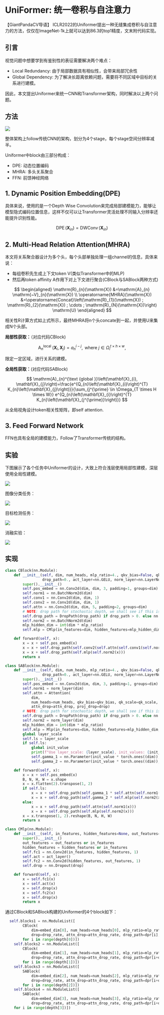 # UniFormer: 统一卷积与自注意力

【GiantPandaCV导语】 ICLR2022的Uniformer提出一种无缝集成卷积与自注意力的方法，仅仅在ImageNet-1k上就可以达到86.3的top1精度，文末附代码实现。



## 引言

视觉问题中想要学到有鉴别性的表征需要解决两个难点：

- Local Redundancy: 由于局部数据具有相似性，会带来局部冗余性
- Global Dependency: 为了解决长距离依赖问题，需要将不同区域中目标的关系进行建模。

因此，本文提出Uniformer来统一CNN和Transformer架构，同时解决以上两个问题。

## 方法 

![](https://img-blog.csdnimg.cn/e9b9443e89a14d1ca337402bc6468f6c.png?x-oss-process=image/watermark,type_d3F5LXplbmhlaQ,shadow_50,text_Q1NETiBAKnBwcnAq,size_20,color_FFFFFF,t_70,g_se,x_16)

整体架构上follow传统CNN的架构，划分为4个stage，每个stage空间分辨率减半。

Uniformer中block由三部分构成：

- DPE: 动态位置编码
- MHRA: 多头关系聚合
- FFN: 前馈神经网络

## 1. Dynamic Position Embedding(DPE)

具体来说，使用的是一个Depth Wise Convolution来完成局部建模能力，能够让模型隐式编码位置信息，这样不仅可以让Transformer灵活处理不同输入分辨率还能提升识别性能。

$$
\operatorname{DPE}\left(\mathbf{X}_{i n}\right)=\operatorname{DWConv}\left(\mathbf{X}_{i n}\right)
$$


## 2. Multi-Head Relation Attention(MHRA)

本文将关系聚合器设计为多个头，每个头部单独处理一组channel的信息，具体来说：

- 每组卷积先生成上下文token V(类似Transformer中的MLP)
- 然后再token affinity A作用下对上下文进行聚合(CBlock与SABlock两种方式)

$$
\begin{aligned}
\mathrm{R}_{n}(\mathrm{X}) &=\mathrm{A}_{n} \mathrm{~V}_{n}(\mathrm{X}) \\
\operatorname{MHRA}(\mathrm{X}) &=\operatorname{Concat}\left(\mathrm{R}_{1}(\mathrm{X}) ; \mathrm{R}_{2}(\mathrm{X}) ; \cdots ; \mathrm{R}_{N}(\mathrm{X})\right) \mathrm{U}
\end{aligned}
$$


相关性R计算方式如上式所示，最终MHRA将n个头concate到一起，并使用U来集成N个头部。

**局部性获取：**（对应代码CBlock)

$$
\mathrm{A}_{n}^{\text {local }}\left(\mathbf{X}_{i}, \mathbf{X}_{j}\right)=a_{n}^{i-j}, \text { where } j \in \Omega_{i}^{t \times h \times w},
$$


限定一定区域，进行关系的建模。

**全局性获取：**(对应代码SABlock)

$$
\mathrm{A}_{n}^{\text {global }}\left(\mathbf{X}_{i}, \mathbf{X}_{j}\right)=\frac{e^{Q_{n}\left(\mathbf{X}_{i}\right)^{T} K_{n}\left(\mathbf{X}_{j}\right)}}{\sum_{j^{\prime} \in \Omega_{T \times H \times W}} e^{Q_{n}\left(\mathbf{X}_{i}\right)^{T} K_{n}\left(\mathbf{X}_{j^{\prime}}\right)}}
$$


从全局视角设计token相关性矩阵，即self attention.



## 3. Feed Forward Network

FFN也具有全局的建模能力，Follow了Transformer传统的结构。





## 实验

下图展示了各个任务中Uniformer的设计，大致上符合浅层使用局部性建模，深层使用全局性建模。

![](https://img-blog.csdnimg.cn/bb39bb333a924c258e8cad65dfabc7b1.png?x-oss-process=image/watermark,type_d3F5LXplbmhlaQ,shadow_50,text_Q1NETiBAKnBwcnAq,size_20,color_FFFFFF,t_70,g_se,x_16)



图像分类任务：

![](https://img-blog.csdnimg.cn/72a35bc52e8444ad9b81569155ff4b26.png?x-oss-process=image/watermark,type_d3F5LXplbmhlaQ,shadow_50,text_Q1NETiBAKnBwcnAq,size_20,color_FFFFFF,t_70,g_se,x_16)



目标检测任务：

![](https://img-blog.csdnimg.cn/34deb41719fb4b91894eea77bd87a34c.png?x-oss-process=image/watermark,type_d3F5LXplbmhlaQ,shadow_50,text_Q1NETiBAKnBwcnAq,size_20,color_FFFFFF,t_70,g_se,x_16)





消融实验：

![](https://img-blog.csdnimg.cn/5de6c24aa3c948ef9b7c11035f616706.png?x-oss-process=image/watermark,type_d3F5LXplbmhlaQ,shadow_50,text_Q1NETiBAKnBwcnAq,size_20,color_FFFFFF,t_70,g_se,x_16)



## 实现

```Python
class CBlock(nn.Module):
    def __init__(self, dim, num_heads, mlp_ratio=4., qkv_bias=False, qk_scale=None, drop=0., attn_drop=0.,
                 drop_path=0., act_layer=nn.GELU, norm_layer=nn.LayerNorm):
        super().__init__()
        self.pos_embed = nn.Conv2d(dim, dim, 3, padding=1, groups=dim)
        self.norm1 = nn.BatchNorm2d(dim)
        self.conv1 = nn.Conv2d(dim, dim, 1)
        self.conv2 = nn.Conv2d(dim, dim, 1)
        self.attn = nn.Conv2d(dim, dim, 5, padding=2, groups=dim)
        # NOTE: drop path for stochastic depth, we shall see if this is better than dropout here
        self.drop_path = DropPath(drop_path) if drop_path > 0. else nn.Identity()
        self.norm2 = nn.BatchNorm2d(dim)
        mlp_hidden_dim = int(dim * mlp_ratio)
        self.mlp = CMlp(in_features=dim, hidden_features=mlp_hidden_dim, act_layer=act_layer, drop=drop)

    def forward(self, x):
        x = x + self.pos_embed(x)
        x = x + self.drop_path(self.conv2(self.attn(self.conv1(self.norm1(x)))))
        x = x + self.drop_path(self.mlp(self.norm2(x)))
        return x

```


```Python
class SABlock(nn.Module):
    def __init__(self, dim, num_heads, mlp_ratio=4., qkv_bias=False, qk_scale=None, drop=0., attn_drop=0.,
                 drop_path=0., act_layer=nn.GELU, norm_layer=nn.LayerNorm):
        super().__init__()
        self.pos_embed = nn.Conv2d(dim, dim, 3, padding=1, groups=dim)
        self.norm1 = norm_layer(dim)
        self.attn = Attention(
            dim,
            num_heads=num_heads, qkv_bias=qkv_bias, qk_scale=qk_scale,
            attn_drop=attn_drop, proj_drop=drop)
        # NOTE: drop path for stochastic depth, we shall see if this is better than dropout here
        self.drop_path = DropPath(drop_path) if drop_path > 0. else nn.Identity()
        self.norm2 = norm_layer(dim)
        mlp_hidden_dim = int(dim * mlp_ratio)
        self.mlp = Mlp(in_features=dim, hidden_features=mlp_hidden_dim, act_layer=act_layer, drop=drop)
        global layer_scale
        self.ls = layer_scale
        if self.ls:
            global init_value
            print(f"Use layer_scale: {layer_scale}, init_values: {init_value}")
            self.gamma_1 = nn.Parameter(init_value * torch.ones((dim)),requires_grad=True)
            self.gamma_2 = nn.Parameter(init_value * torch.ones((dim)),requires_grad=True)

    def forward(self, x):
        x = x + self.pos_embed(x)
        B, N, H, W = x.shape
        x = x.flatten(2).transpose(1, 2)
        if self.ls:
            x = x + self.drop_path(self.gamma_1 * self.attn(self.norm1(x)))
            x = x + self.drop_path(self.gamma_2 * self.mlp(self.norm2(x)))
        else:
            x = x + self.drop_path(self.attn(self.norm1(x)))
            x = x + self.drop_path(self.mlp(self.norm2(x)))
        x = x.transpose(1, 2).reshape(B, N, H, W)
        return x        
```


```Python
class CMlp(nn.Module):
    def __init__(self, in_features, hidden_features=None, out_features=None, act_layer=nn.GELU, drop=0.):
        super().__init__()
        out_features = out_features or in_features
        hidden_features = hidden_features or in_features
        self.fc1 = nn.Conv2d(in_features, hidden_features, 1)
        self.act = act_layer()
        self.fc2 = nn.Conv2d(hidden_features, out_features, 1)
        self.drop = nn.Dropout(drop)

    def forward(self, x):
        x = self.fc1(x)
        x = self.act(x)
        x = self.drop(x)
        x = self.fc2(x)
        x = self.drop(x)
        return x
```


通过CBlock和SABlock构建的Uniformer的4个block如下：

```Python
  self.blocks1 = nn.ModuleList([
        CBlock(
            dim=embed_dim[0], num_heads=num_heads[0], mlp_ratio=mlp_ratio, qkv_bias=qkv_bias, qk_scale=qk_scale,
            drop=drop_rate, attn_drop=attn_drop_rate, drop_path=dpr[i], norm_layer=norm_layer)
        for i in range(depth[0])])
    self.blocks2 = nn.ModuleList([
        CBlock(
            dim=embed_dim[1], num_heads=num_heads[1], mlp_ratio=mlp_ratio, qkv_bias=qkv_bias, qk_scale=qk_scale,
            drop=drop_rate, attn_drop=attn_drop_rate, drop_path=dpr[i+depth[0]], norm_layer=norm_layer)
        for i in range(depth[1])])
    self.blocks3 = nn.ModuleList([
        SABlock(
            dim=embed_dim[2], num_heads=num_heads[2], mlp_ratio=mlp_ratio, qkv_bias=qkv_bias, qk_scale=qk_scale,
            drop=drop_rate, attn_drop=attn_drop_rate, drop_path=dpr[i+depth[0]+depth[1]], norm_layer=norm_layer)
        for i in range(depth[2])])
    self.blocks4 = nn.ModuleList([
        SABlock(
            dim=embed_dim[3], num_heads=num_heads[3], mlp_ratio=mlp_ratio, qkv_bias=qkv_bias, qk_scale=qk_scale,
            drop=drop_rate, attn_drop=attn_drop_rate, drop_path=dpr[i+depth[0]+depth[1]+depth[2]], norm_layer=norm_layer)
    for i in range(depth[3])])
```



